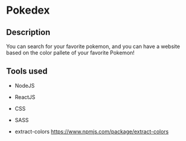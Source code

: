 # Pokedex

## Description

You can search for your favorite pokemon, and you can have a website based on the color pallete of your favorite Pokemon!

## Tools used

+ NodeJS

+ ReactJS

+ CSS

+ SASS

+ extract-colors <https://www.npmjs.com/package/extract-colors>
